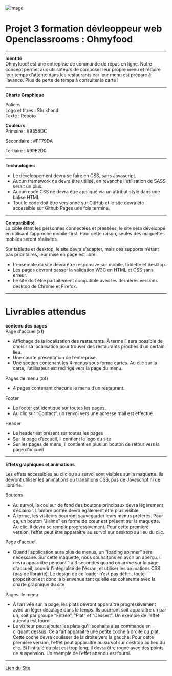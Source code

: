 ![image](https://amramra.github.io/-P3.OpenClassRooms.github.io/AbdElFattah_Amr_3_images/screen.png)  

# Projet 3 formation dévleoppeur web Openclassrooms : Ohmyfood
-------------------------------------------------------------------

__Identité__  
Ohmyfood! est une entreprise de commande de repas en ligne. Notre concept permet aux
utilisateurs de composer leur propre menu et réduire leur temps d’attente dans les
restaurants car leur menu est préparé à l’avance. Plus de perte de temps à consulter la carte
!   

-------------------------------------------------------------------  

__Charte Graphique__   

Polices   
Logo et titres : Shrikhand  
Texte          : Roboto  

__Couleurs__  
Primaire    : #9356DC  

Secondaire  : #FF79DA  

Tertiaire   :  #99E2D0  

-------------------------------------------------------------------    

__Technologies__  

* Le développement devra se faire en CSS, sans Javascript.   
* Aucun framework ne devra être utilisé, en revanche l'utilisation de SASS serait un plus.
* Aucun code CSS ne devra être appliqué via un attribut style dans une balise HTML.
* Tout le code doit être versionné sur GitHub et le site devra ête accessible sur Github Pages une fois terminé.  

--------------------------------------------------------------------------  

__Compatibilité__  
La cible étant les personnes connectées et pressées, le site sera développé en utilisant l’approche mobile-first. Pour cette raison, seules des maquettes mobiles seront réalisées.  

Sur tablette et desktop, le site devra s’adapter, mais ces supports n’étant pas prioritaires,
leur mise en page est libre.  

* L’ensemble du site devra être responsive sur mobile, tablette et desktop.
* Les pages devront passer la validation W3C en HTML et CSS sans erreur.
* Le site doit être parfaitement compatible avec les dernières versions desktop de
Chrome et Firefox.  

----------------------------------------------------------------------------  

# Livrables attendus  
__contenu des pages__  
Page d'accueil(x1)  

* Affichage de la localisation des restaurants. À terme il sera possible de choisir sa
localisation pour trouver des restaurants proches d’un certain lieu.
* Une courte présentation de l’entreprise.
* Une section contenant les 4 menus sous forme cartes. Au clic sur la carte,
l’utilisateur est redirigé vers la page du menu.  

Pages de menu (x4)
* 4 pages contenant chacune le menu d’un restaurant.  

Footer 
* Le footer est identique sur toutes les pages.
* Au clic sur “Contact”, un renvoi vers une adresse mail est effectué.   

Header  
* Le header est présent sur toutes les pages
* Sur la page d’accueil, il contient le logo du site
* Sur les pages de menu, il contient en plus un bouton de retour vers la page d’accueil  

----------------------------------------------------------------------------------------------  

__Effets graphiques et animations__   

Les effets accessibles au clic ou au survol sont visibles sur la maquette. Ils devront utiliser les animations ou transitions CSS, pas de Javascript ni de librairie.   

Boutons  
* Au survol, la couleur de fond des boutons principaux devra légèrement s’éclaircir.
L’ombre portée devra également être plus visible.  
* À terme, les visiteurs pourront sauvegarder leurs menus préférés. Pour ça, un
bouton "J’aime" en forme de cœur est présent sur la maquette. Au clic, il devra se
remplir progressivement. Pour cette première version, l’effet peut être apparaître au
survol sur desktop au lieu du clic.  

Page d'accueil  
* Quand l’application aura plus de menus, un “loading spinner” sera nécessaire. Sur
cette maquette, nous souhaitons en avoir un aperçu. Il devra apparaître pendant 1 à
3 secondes quand on arrive sur la page d'accueil, couvrir l'intégralité de l'écran, et
utiliser les animations CSS (pas de librairie). Le design de ce loader n’est pas défini,
toute proposition est donc la bienvenue tant qu’elle est cohérente avec la charte
graphique du site  

Pages de menu 
* À l’arrivée sur la page, les plats devront apparaître progressivement avec un léger
décalage dans le temps. Ils pourront soit apparaître un par un, soit par groupe
“Entrée”, “Plat” et “Dessert”. Un exemple de l’effet attendu est fourni.
* Le visiteur peut ajouter les plats qu'il souhaite à sa commande en cliquant dessus.
Cela fait apparaître une petite coche à droite du plat. Cette coche devra coulisser de
la droite vers la gauche. Pour cette première version, l’effet peut apparaître au survol
sur desktop au lieu du clic. Si l’intitulé du plat est trop long, il devra être rogné avec
des points de suspension. Un exemple de l’effet attendu est fourni.  

---------------------------------------------------------------------------------------  

[Lien du Site](https://amramra.github.io/-P3.OpenClassRooms.github.io/)